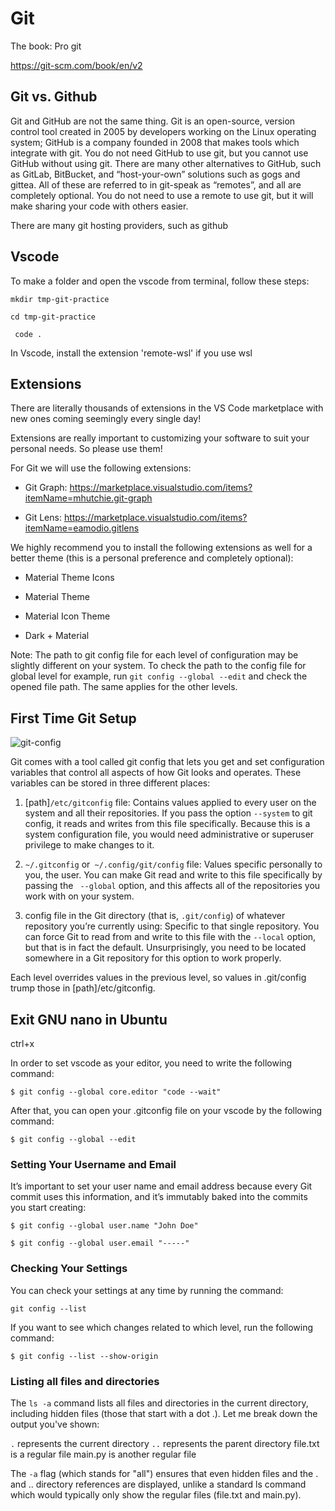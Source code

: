 # Git


The book: Pro git

https://git-scm.com/book/en/v2


## Git vs. Github

Git and GitHub are not the same thing. Git is an open-source, version control tool created in 2005 by developers working on the Linux operating system; GitHub is a company founded in 2008 that makes tools which integrate with git. You do not need GitHub to use git, but you cannot use GitHub without using git. There are many other alternatives to GitHub, such as GitLab, BitBucket, and “host-your-own” solutions such as gogs and gittea. All of these are referred to in git-speak as “remotes”, and all are completely optional. You do not need to use a remote to use git, but it will make sharing your code with others easier.

There are many git hosting providers, such as github

## Vscode
To make a folder and open the vscode from terminal, follow these steps:

```mkdir tmp-git-practice```

```cd tmp-git-practice```

``` code .```

In Vscode, install the extension 'remote-wsl' if you use wsl

## Extensions

There are literally thousands of extensions in the VS Code marketplace with new ones coming seemingly every single day!

Extensions are really important to customizing your software to suit your personal needs. So please use them!

For Git we will use the following extensions:

- Git Graph: https://marketplace.visualstudio.com/items?itemName=mhutchie.git-graph

- Git Lens: https://marketplace.visualstudio.com/items?itemName=eamodio.gitlens

We highly recommend you to install the following extensions as well for a better theme (this is a personal preference and completely optional):

- Material Theme Icons

- Material Theme

- Material Icon Theme

- Dark + Material


Note: The path to git config file for each level of configuration may be slightly different on your system. To check the path to the config file for global level for example, run ```git config --global --edit``` and check the opened file path. The same applies for the other levels.

## First Time Git Setup

![git-config](https://github.com/user-attachments/assets/a6d918b7-5304-4608-b9fc-e12c7842ef19)

Git comes with a tool called git config that lets you get and set configuration variables that control all aspects of how Git looks and operates. These variables can be stored in three different places:

1. [path]```/etc/gitconfig``` file: Contains values applied to every user on the system and all their repositories. If you pass the option ```--system``` to git config, it reads and writes from this file specifically. Because this is a system configuration file, you would need administrative or superuser privilege to make changes to it.

2. ```~/.gitconfig``` or``` ~/.config/git/config``` file: Values specific personally to you, the user. You can make Git read and write to this file specifically by passing the
``` --global``` option, and this affects all of the repositories you work with on your system.

3. config file in the Git directory (that is, ```.git/config```) of whatever repository you’re currently using: Specific to that single repository. You can force Git to read from and write to this file with the ```--local``` option, but that is in fact the default. Unsurprisingly, you need to be located somewhere in a Git repository for this option to work properly.

Each level overrides values in the previous level, so values in .git/config trump those in [path]/etc/gitconfig.

## Exit GNU nano in Ubuntu
ctrl+x

In order to set vscode as your editor, you need to write the following command:

```$ git config --global core.editor "code --wait"```

After that, you can open your .gitconfig file on your vscode by the following command:

```$ git config --global --edit```


### Setting Your Username and Email

It’s important to set your user name and email address because every Git commit uses this information, and it’s immutably baked into the commits you start creating:

```$ git config --global user.name "John Doe"```

```$ git config --global user.email "-----"```

### Checking Your Settings

You can check your settings at any time by running the command:

```git config --list```

If you want to see which changes related to which level, run the following command:

```$ git config --list --show-origin```

### Listing all files and directories

The ```ls -a``` command lists all files and directories in the current directory, including hidden files (those that start with a dot .). Let me break down the output you've shown:

```.``` represents the current directory
```..``` represents the parent directory
file.txt is a regular file
main.py is another regular file

The ```-a``` flag (which stands for "all") ensures that even hidden files and the . and .. directory references are displayed, unlike a standard ls command which would typically only show the regular files (file.txt and main.py).


